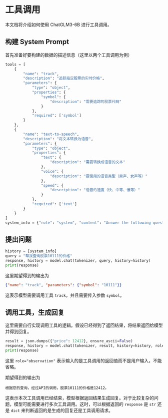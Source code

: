 # 工具调用
本文档将介绍如何使用 ChatGLM3-6B 进行工具调用。

## 构建 System Prompt
首先准备好要构建的数据的描述信息（这里以两个工具调用为例）
```python
tools = [
    {
        "name": "track",
        "description": "追踪指定股票的实时价格",
        "parameters": {
            "type": "object",
            "properties": {
                "symbol": {
                    "description": "需要追踪的股票代码"
                }
            },
            "required": ['symbol']
        }
    },
    {
        "name": "text-to-speech",
        "description": "将文本转换为语音",
        "parameters": {
            "type": "object",
            "properties": {
                "text": {
                    "description": "需要转换成语音的文本"
                },
                "voice": {
                    "description": "要使用的语音类型（男声、女声等）"
                },
                "speed": {
                    "description": "语音的速度（快、中等、慢等）"
                }
            },
            "required": ['text']
        }
    }
]
system_info = {"role": "system", "content": "Answer the following questions as best as you can. You have access to the following tools:", "tools": tools}
```

## 提出问题
```python
history = [system_info]
query = "帮我查询股票10111的价格"
response, history = model.chat(tokenizer, query, history=history)
print(response)
```
这里期望得到的输出为
```json
{"name": "track", "parameters": {"symbol": "10111"}}
```
这表示模型需要调用工具 `track`，并且需要传入参数 `symbol`。

## 调用工具，生成回复
这里需要自行实现调用工具的逻辑。假设已经得到了返回结果，将结果返回给模型并得到回复。
```python
result = json.dumps({"price": 12412}, ensure_ascii=False)
response, history = model.chat(tokenizer, result, history=history, role="observation")
print(response)
```
这里 `role="observation"` 表示输入的是工具调用的返回值而不是用户输入，不能省略。

期望得到的输出为
```
根据您的查询，经过API的调用，股票10111的价格是12412。
```

这表示本次工具调用已经结束，模型根据返回结果生成回复。对于比较复杂的问题，模型可能需要进行多次工具调用。这时，可以根据返回的 `response` 是 `str` 还是 `dict` 来判断返回的是生成的回复还是工具调用请求。